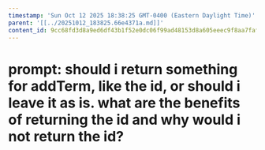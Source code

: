```yaml
---
timestamp: 'Sun Oct 12 2025 18:38:25 GMT-0400 (Eastern Daylight Time)'
parent: '[[../20251012_183825.66e4371a.md]]'
content_id: 9cc68fd3d8a9ed6df43b1f52e0dc06f99ad48153d8a605eeec9f8aa7faf277b5
---
```


# prompt: should i return something for addTerm, like the id, or should i leave it as is. what are the benefits of returning the id and why would i not return the id?
